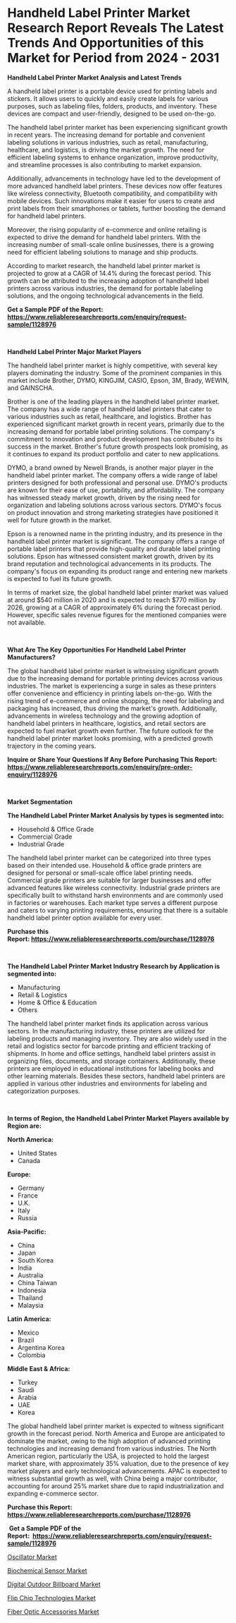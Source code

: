 <p><h1>Handheld Label Printer Market Research Report Reveals The Latest Trends And Opportunities of this Market for Period from 2024 - 2031</h1></p><p><strong>Handheld Label Printer Market Analysis and Latest Trends</strong></p>
<p><p>A handheld label printer is a portable device used for printing labels and stickers. It allows users to quickly and easily create labels for various purposes, such as labeling files, folders, products, and inventory. These devices are compact and user-friendly, designed to be used on-the-go.</p><p>The handheld label printer market has been experiencing significant growth in recent years. The increasing demand for portable and convenient labeling solutions in various industries, such as retail, manufacturing, healthcare, and logistics, is driving the market growth. The need for efficient labeling systems to enhance organization, improve productivity, and streamline processes is also contributing to market expansion.</p><p>Additionally, advancements in technology have led to the development of more advanced handheld label printers. These devices now offer features like wireless connectivity, Bluetooth compatibility, and compatibility with mobile devices. Such innovations make it easier for users to create and print labels from their smartphones or tablets, further boosting the demand for handheld label printers.</p><p>Moreover, the rising popularity of e-commerce and online retailing is expected to drive the demand for handheld label printers. With the increasing number of small-scale online businesses, there is a growing need for efficient labeling solutions to manage and ship products.</p><p>According to market research, the handheld label printer market is projected to grow at a CAGR of 14.4% during the forecast period. This growth can be attributed to the increasing adoption of handheld label printers across various industries, the demand for portable labeling solutions, and the ongoing technological advancements in the field.</p></p>
<p><strong>Get a Sample PDF of the Report:&nbsp; <a href="https://www.reliableresearchreports.com/enquiry/request-sample/1128976">https://www.reliableresearchreports.com/enquiry/request-sample/1128976</a></strong></p>
<p>&nbsp;</p>
<p><strong>Handheld Label Printer Major Market Players</strong></p>
<p><p>The handheld label printer market is highly competitive, with several key players dominating the industry. Some of the prominent companies in this market include Brother, DYMO, KINGJIM, CASIO, Epson, 3M, Brady, WEWIN, and GAINSCHA.</p><p>Brother is one of the leading players in the handheld label printer market. The company has a wide range of handheld label printers that cater to various industries such as retail, healthcare, and logistics. Brother has experienced significant market growth in recent years, primarily due to the increasing demand for portable label printing solutions. The company's commitment to innovation and product development has contributed to its success in the market. Brother's future growth prospects look promising, as it continues to expand its product portfolio and cater to new applications.</p><p>DYMO, a brand owned by Newell Brands, is another major player in the handheld label printer market. The company offers a wide range of label printers designed for both professional and personal use. DYMO's products are known for their ease of use, portability, and affordability. The company has witnessed steady market growth, driven by the rising need for organization and labeling solutions across various sectors. DYMO's focus on product innovation and strong marketing strategies have positioned it well for future growth in the market.</p><p>Epson is a renowned name in the printing industry, and its presence in the handheld label printer market is significant. The company offers a range of portable label printers that provide high-quality and durable label printing solutions. Epson has witnessed consistent market growth, driven by its brand reputation and technological advancements in its products. The company's focus on expanding its product range and entering new markets is expected to fuel its future growth.</p><p>In terms of market size, the global handheld label printer market was valued at around $540 million in 2020 and is expected to reach $770 million by 2026, growing at a CAGR of approximately 6% during the forecast period. However, specific sales revenue figures for the mentioned companies were not available.</p></p>
<p>&nbsp;</p>
<p><strong>What Are The Key Opportunities For Handheld Label Printer Manufacturers?</strong></p>
<p><p>The global handheld label printer market is witnessing significant growth due to the increasing demand for portable printing devices across various industries. The market is experiencing a surge in sales as these printers offer convenience and efficiency in printing labels on-the-go. With the rising trend of e-commerce and online shopping, the need for labeling and packaging has increased, thus driving the market's growth. Additionally, advancements in wireless technology and the growing adoption of handheld label printers in healthcare, logistics, and retail sectors are expected to fuel market growth even further. The future outlook for the handheld label printer market looks promising, with a predicted growth trajectory in the coming years.</p></p>
<p><strong>Inquire or Share Your Questions If Any Before Purchasing This Report: <a href="https://www.reliableresearchreports.com/enquiry/pre-order-enquiry/1128976">https://www.reliableresearchreports.com/enquiry/pre-order-enquiry/1128976</a></strong></p>
<p>&nbsp;</p>
<p><strong>Market Segmentation</strong></p>
<p><strong>The Handheld Label Printer Market Analysis by types is segmented into:</strong></p>
<p><ul><li>Household & Office Grade</li><li>Commercial Grade</li><li>Industrial Grade</li></ul></p>
<p><p>The handheld label printer market can be categorized into three types based on their intended use. Household & office grade printers are designed for personal or small-scale office label printing needs. Commercial grade printers are suitable for larger businesses and offer advanced features like wireless connectivity. Industrial grade printers are specifically built to withstand harsh environments and are commonly used in factories or warehouses. Each market type serves a different purpose and caters to varying printing requirements, ensuring that there is a suitable handheld label printer option available for every user.</p></p>
<p><strong>Purchase this Report:&nbsp;<a href="https://www.reliableresearchreports.com/purchase/1128976">https://www.reliableresearchreports.com/purchase/1128976</a></strong></p>
<p>&nbsp;</p>
<p><strong>The Handheld Label Printer Market Industry Research by Application is segmented into:</strong></p>
<p><ul><li>Manufacturing</li><li>Retail & Logistics</li><li>Home & Office & Education</li><li>Others</li></ul></p>
<p><p>The handheld label printer market finds its application across various sectors. In the manufacturing industry, these printers are utilized for labeling products and managing inventory. They are also widely used in the retail and logistics sector for barcode printing and efficient tracking of shipments. In home and office settings, handheld label printers assist in organizing files, documents, and storage containers. Additionally, these printers are employed in educational institutions for labeling books and other learning materials. Besides these sectors, handheld label printers are applied in various other industries and environments for labeling and categorization purposes.</p></p>
<p>&nbsp;</p>
<p><strong>In terms of Region, the Handheld Label Printer Market Players available by Region are:</strong></p>
<p>
    <p> <strong> North America: </strong>
        <ul>
            <li>United States</li>
            <li>Canada</li>
        </ul>
        </p> 
    <p> <strong> Europe: </strong>
        <ul>
            <li>Germany</li>
            <li>France</li>
            <li>U.K.</li>
            <li>Italy</li>
            <li>Russia</li>
        </ul>
        </p> 
    <p> <strong> Asia-Pacific: </strong>
        <ul>
            <li>China</li>
            <li>Japan</li>
            <li>South Korea</li>
            <li>India</li>
            <li>Australia</li>
            <li>China Taiwan</li>
            <li>Indonesia</li>
            <li>Thailand</li>
            <li>Malaysia</li>
        </ul>
        </p> 
    <p> <strong> Latin America: </strong>
        <ul>
            <li>Mexico</li>
            <li>Brazil</li>
            <li>Argentina Korea</li>
            <li>Colombia</li>
        </ul>
        </p> 
    <p> <strong> Middle East & Africa: </strong>
        <ul>
            <li>Turkey</li>
            <li>Saudi</li>
            <li>Arabia</li>
            <li>UAE</li>
            <li>Korea</li>
        </ul>
    </p>
    </p>
<p><p>The global handheld label printer market is expected to witness significant growth in the forecast period. North America and Europe are anticipated to dominate the market, owing to the high adoption of advanced printing technologies and increasing demand from various industries. The North American region, particularly the USA, is projected to hold the largest market share, with approximately 35% valuation, due to the presence of key market players and early technological advancements. APAC is expected to witness substantial growth as well, with China being a major contributor, accounting for around 25% market share due to rapid industrialization and expanding e-commerce sector.</p></p>
<p><strong>Purchase this Report: <a href="https://www.reliableresearchreports.com/purchase/1128976">https://www.reliableresearchreports.com/purchase/1128976</a></strong></p>
<p>&nbsp;<strong>Get a Sample PDF of the Report:&nbsp;&nbsp;<a href="https://www.reliableresearchreports.com/enquiry/request-sample/1128976">https://www.reliableresearchreports.com/enquiry/request-sample/1128976</a></strong></p>
<p><strong></strong></p>
<p><p><a href="https://github.com/mahnoor2003/Market-Research-Report-List-2/blob/main/oscillator-market.md">Oscillator Market</a></p><p><a href="https://github.com/deliacustodio40/Market-Research-Report-List-2/blob/main/biochemical-sensor-market.md">Biochemical Sensor Market</a></p><p><a href="https://github.com/maliyahmorrow6654/Market-Research-Report-List-2/blob/main/digital-outdoor-billboard-market.md">Digital Outdoor Billboard Market</a></p><p><a href="https://github.com/scarol104/Market-Research-Report-List-2/blob/main/flip-chip-technologies-market.md">Flip Chip Technologies Market</a></p><p><a href="https://github.com/abdelrhmankishk22/Market-Research-Report-List-2/blob/main/fiber-optic-accessories-market.md">Fiber Optic Accessories Market</a></p></p>